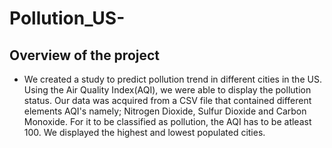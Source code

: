 # Pollution_US-
## Overview of the project
- We created a study to predict pollution trend in different cities in the US. Using the Air Quality Index(AQI), we were able to display the pollution status. Our data was acquired from a CSV file that contained different elements AQI's namely; Nitrogen Dioxide, Sulfur Dioxide and Carbon Monoxide. For it to be classified as pollution, the AQI has to be atleast 100. We displayed the highest and lowest populated cities. 
